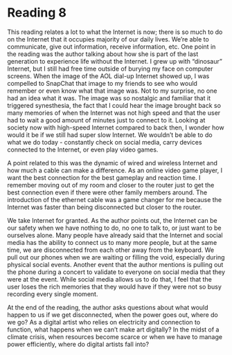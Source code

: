 # Reading 8 

This reading relates a lot to what the Internet is now; there is so much to do on the Internet that it occupies majority of our daily lives. We’re able to communicate, give out information, receive information, etc. One point in the reading was the author talking about how she is part of the last generation to experience life without the Internet. I grew up with “dinosaur” Internet, but I still had free time outside of burying my face on computer screens. When the image of the AOL dial-up Internet showed up, I was compelled to SnapChat that image to my friends to see who would remember or even know what that image was. Not to my surprise, no one had an idea what it was. The image was so nostalgic and familiar that it triggered synesthesia, the fact that I could hear the image brought back so many memories of when the Internet was not high speed and that the user had to wait a good amount of minutes just to connect to it. Looking at society now with high-speed Internet compared to back then, I wonder how would it be if we still had super slow Internet. We wouldn’t be able to do what we do today - constantly check on social media, carry devices connected to the Internet, or even play video games. 

A point related to this was the dynamic of wired and wireless Internet and how much a cable can make a difference. As an online video game player, I want the best connection for the best gameplay and reaction time. I remember moving out of my room and closer to the router just to get the best connection even if there were other family members around. The introduction of the ethernet cable was a game changer for me because the Internet was faster than being disconnected but closer to the router. 

We take Internet for granted. As the author points out, the Internet can be our safety when we have nothing to do, no one to talk to, or just want to be ourselves alone. Many people have already said that the Internet and social media has the ability to connect us to many more people, but at the same time, we are disconnected from each other away from the keyboard. We pull out our phones when we are waiting or filling the void, especially during physical social events. Another event that the author mentions is pulling out the phone during a concert to validate to everyone on social media that they were at the event. While social media allows us to do that, I feel that the user loses the rich memories that they would have if they were not so busy recording every single moment. 

At the end of the reading, the author asks questions about what would happen to us if we get disconnected, when the power goes out, where do we go? As a digital artist who relies on electricity and connection to function, what happens when we can’t make art digitally? In the midst of a climate crisis, when resources become scarce or when we have to manage power efficiently, where do digital artists fall into? 
